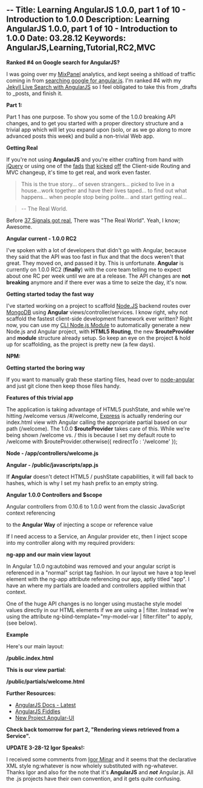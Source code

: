 --
Title: Learning AngularJS 1.0.0, part 1 of 10 - Introduction to 1.0.0
Description: Learning AngularJS 1.0.0, part 1 of 10 - Introduction to 1.0.0
Date: 03.28.12
Keywords: AngularJS,Learning,Tutorial,RC2,MVC
--

**Ranked #4 on Google search for AngularJS?**

I was going over my [MixPanel](http://mixpanel.com/) analytics, and kept seeing a shitload of traffic coming in from [searching google for angular.js](www.google.com/search?q=angular.js). I'm ranked #4 with my [Jekyll Live Search with AngularJS](http://edwardhotchkiss.com/blog/2012/03/11/jekyll-live-search-with-angular.js/) so I feel obligated to take this from _drafts to _posts, and finish it.

**Part 1:**

Part 1 has one purpose. To show you some of the 1.0.0 breaking API changes, and to get you started with a proper directory structure and a trivial app which will let you expand upon (solo, or as we go along to more advanced posts this week) and build a non-trivial Web app.

**Getting Real**

If you're not using **AngularJS** and you're either crafting from hand with [jQuery](http://jquery.org) or using one of the [fads](http://backbonejs.com) [that](http://knockoutjs.com/) [kicked](https://github.com/maccman/spine/) [off](http://sammyjs.org/) the Client-side Routing and MVC changeup, it's time to get real, and work even faster. 

> This is the true story... of seven strangers... picked to live in a house...work together and have their lives taped... to find out what happens... when people stop being polite... and start getting real...

> -- The Real World.

Before [37 Signals got real](http://gettingreal.37signals.com/), There was "The Real World". Yeah, I know; Awesome.

**Angular current - 1.0.0 RC2**

I've spoken with a lot of developers that didn't go with Angular, because they said that the API was too fast in flux and that the docs weren't that great. They moved on, and passed it by. This is unfortunate. **Angular** is currently on 1.0.0 RC2 (**finally**) with the core team telling me to expect about one RC per week until we are at a release. The API changes are **not breaking** anymore and if there ever was a time to seize the day, it's now.

**Getting started today the fast way**

I've started working on a project to scaffold [Node.JS](http://nodejs.org) backend routes over [MongoDB](http://mongodb.org) using **Angular** views/controller/services. I know right, why not scaffold the fastest client-side development framework ever written? Right now, you can use my [CLI Node.js Module](http://search.npmjs.org/#/angular) to automatically generate a new Node.js and Angular project, with **HTML5 Routing**, the new **$routeProvider** and **module** structure already setup. So keep an eye on the project & hold up for scaffolding, as the project is pretty new (a few days).

**NPM:**

<script src="https://gist.github.com/2785484.js?file=start.sh"></script>

**Getting started the boring way**

If you want to manually grab these starting files, head over to [node-angular](https://github.com/edwardhotchkiss/node-angular/tree/master/lib/node-angular/templates) and just git clone then keep those files handy.

**Features of this trivial app**

The application is taking advantage of HTML5 pushState, and while we're hitting /welcome versus /#/welcome, [Express](http://expressjs.com/) is actually rendering our index.html view with Angular calling the appropriate partial based on our path (/welcome). The 1.0.0 **$routeProvider** takes care of this. While we're being shown /welcome vs. / this is because I set my default route to /welcome with $routeProvider.otherwise({ redirectTo : '/welcome' });

**Node - /app/controllers/welcome.js**

<script src="https://gist.github.com/2785484.js?file=welcome.js"></script>

**Angular - /public/javascripts/app.js**

<script src="https://gist.github.com/2785484.js?file=app.js"></script>

If **Angular** doesn't detect HTML5 / pushState capabilities, it will fall back to hashes, which is why I set my hash prefix to an empty string.

**Angular 1.0.0 Controllers and $scope**

Angular controllers from 0.10.6 to 1.0.0 went from the classic JavaScript context referencing

<script src="https://gist.github.com/2785484.js?file=old_context.js"></script>

to the **Angular Way** of injecting a scope or reference value

<script src="https://gist.github.com/2785484.js?file=new_context.js"></script>

If I need access to a Service, an Angular provider etc, then I inject scope into my controller along with my required providers:

<script src="https://gist.github.com/2785484.js?file=inject.js"></script>

**ng-app and our main view layout**

In Angular 1.0.0 ng:autobind was removed and your angular script is referenced in a "normal" script tag fashion. In our layout we have a top level element with the ng-app attribute referencing our app, aptly titled "app". I have an <ng-view></ng-view> where my partials are loaded and controllers applied within that context.

One of the huge API changes is no longer using mustache style model values directly in our HTML elements if we are using a | filter. Instead we're using the attribute ng-bind-template="my-model-var | filter:filter" to apply, (see below).

**Example**

<script src="https://gist.github.com/2785484.js?file=bind.html"></script>

Here's our main layout:

**/public.index.html**

<script src="https://gist.github.com/2785484.js?file=public.index.html"></script>

**This is our view partial**:

**/public/partials/welcome.html**

<script src="https://gist.github.com/2785484.js?file=welcome2.html"></script>

**Further Resources:**

  * [AngularJS Docs - Latest](http://docs-next.angularjs.org/api)
  * [AngularJS Fiddles](https://github.com/angular/angular.js/wiki/JsFiddle-Examples)
  * [New Project Angular-UI](http://github.com/angular-ui)


**Check back tomorrow for part 2, "Rendering views retrieved from a Service".**


**UPDATE 3-28-12 Igor Speaks!:**

I received some comments from [Igor Minar](https://twitter.com/#!/igorminar) and it seems that the declarative XML style ng:whatever is now wholely substituted with ng-whatever. Thanks Igor and also for the note that it's **AngularJS** and ***not*** Angular.js. All the .js projects have their own convention, and it gets quite confusing.



